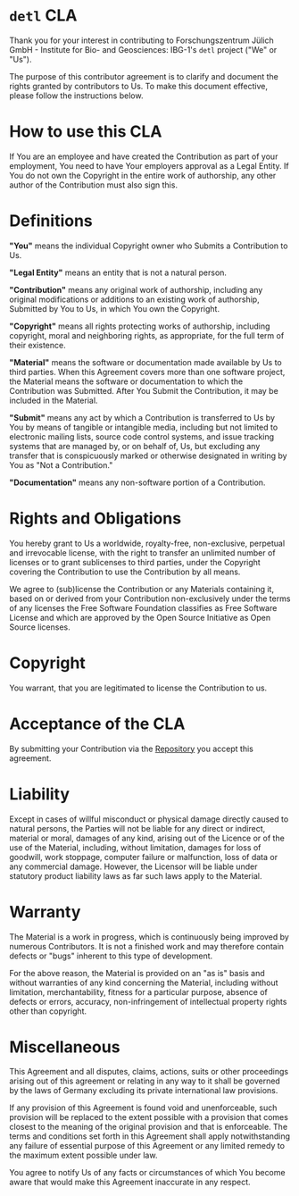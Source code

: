 # `detl` CLA

Thank you for your interest in contributing to Forschungszentrum Jülich GmbH - Institute for Bio- and Geosciences: IBG-1's `detl` project ("We" or "Us").

The purpose of this contributor agreement is to clarify and document the rights granted by contributors to Us.
To make this document effective, please follow the instructions below.

# How to use this CLA

If You are an employee and have created the Contribution as part of your employment, You need to have Your employers approval as a Legal Entity.
If You do not own the Copyright in the entire work of authorship, any other author of the Contribution must also sign this.

# Definitions

**"You"** means the individual Copyright owner who Submits a Contribution to Us.

**"Legal Entity"** means an entity that is not a natural person.

**"Contribution"** means any original work of authorship, including any original modifications or additions to an existing work of authorship, Submitted by You to Us, in which You own the Copyright.

**"Copyright"** means all rights protecting works of authorship, including copyright, moral and neighboring rights, as appropriate, for the full term of their existence.

**"Material"** means the software or documentation made available by Us to third parties.
When this Agreement covers more than one software project, the Material means the software or documentation to which the Contribution was Submitted.
After You Submit the Contribution, it may be included in the Material.

**"Submit"** means any act by which a Contribution is transferred to Us by You by means of tangible or intangible media, including but not limited to electronic mailing lists, source code control systems, and issue tracking systems that are managed by, or on behalf of, Us, but excluding any transfer that is conspicuously marked or otherwise designated in writing by You as "Not a Contribution."

**"Documentation"** means any non-software portion of a Contribution.

# Rights and Obligations

You hereby grant to Us a worldwide, royalty-free, non-exclusive, perpetual and irrevocable license, with the right to transfer an unlimited number of licenses or to grant sublicenses to third parties, under the Copyright covering the Contribution to use the Contribution by all means.

We agree to (sub)license the Contribution or any Materials containing it, based on or derived from your Contribution non-exclusively under the terms of any licenses the Free Software Foundation classifies as Free Software License and which are approved by the Open Source Initiative as Open Source licenses.

# Copyright

You warrant, that you are legitimated to license the Contribution to us.

# Acceptance of the CLA

By submitting your Contribution via the [Repository](https://github.com/jubiotech/detl) you accept this agreement.


# Liability

Except in cases of willful misconduct or physical damage directly caused to natural persons, the Parties will not be liable for any direct or indirect, material or moral, damages of any kind, arising out of the Licence or of the use of the Material, including, without limitation, damages for loss of goodwill, work stoppage, computer failure or malfunction, loss of data or any commercial damage.
However, the Licensor will be liable under statutory product liability laws as far such laws apply to the Material.

# Warranty

The Material is a work in progress, which is continuously being improved by numerous Contributors.
It is not a finished work and may therefore contain defects or "bugs" inherent to this type of development.

For the above reason, the Material is provided on an "as is" basis and without warranties of any kind concerning the Material, including without limitation,
merchantability, fitness for a particular purpose, absence of defects or errors, accuracy, non-infringement of intellectual property rights other than copyright.

# Miscellaneous

This Agreement and all disputes, claims, actions, suits or other proceedings arising out of this agreement or relating in any way to it shall be governed by the laws of Germany excluding its private international law provisions.

If any provision of this Agreement is found void and unenforceable, such provision will be replaced to the extent possible with a provision that comes closest to the meaning of the original provision and that is enforceable.
The terms and conditions set forth in this Agreement shall apply notwithstanding any failure of essential purpose of this Agreement or any limited remedy to the maximum extent possible under law.

You agree to notify Us of any facts or circumstances of which You become aware that would make this Agreement inaccurate in any respect.
